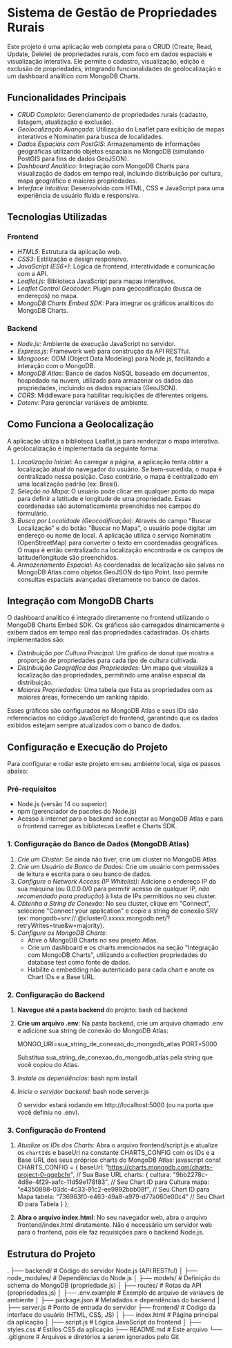 # Sistema de Gestão de Propriedades Rurais

Este projeto é uma aplicação web completa para o CRUD (Create, Read, Update, Delete) de propriedades rurais, com foco em dados espaciais e visualização interativa. Ele permite o cadastro, visualização, edição e exclusão de propriedades, integrando funcionalidades de geolocalização e um dashboard analítico com MongoDB Charts.

## Funcionalidades Principais

- *CRUD Completo*: Gerenciamento de propriedades rurais (cadastro, listagem, atualização e exclusão).
- *Geolocalização Avançada*: Utilização do Leaflet para exibição de mapas interativos e Nominatim para busca de localidades.
- *Dados Espaciais com PostGIS*: Armazenamento de informações geográficas utilizando objetos espaciais no MongoDB (simulando PostGIS para fins de dados GeoJSON).
- *Dashboard Analítico*: Integração com MongoDB Charts para visualização de dados em tempo real, incluindo distribuição por cultura, mapa geográfico e maiores propriedades.
- *Interface Intuitiva*: Desenvolvido com HTML, CSS e JavaScript para uma experiência de usuário fluida e responsiva.

## Tecnologias Utilizadas

### Frontend
- *HTML5*: Estrutura da aplicação web.
- *CSS3*: Estilização e design responsivo.
- *JavaScript (ES6+)*: Lógica de frontend, interatividade e comunicação com a API.
- *Leaflet.js*: Biblioteca JavaScript para mapas interativos.
- *Leaflet Control Geocoder*: Plugin para geocodificação (busca de endereços) no mapa.
- *MongoDB Charts Embed SDK*: Para integrar os gráficos analíticos do MongoDB Charts.

### Backend
- *Node.js*: Ambiente de execução JavaScript no servidor.
- *Express.js*: Framework web para construção da API RESTful.
- *Mongoose*: ODM (Object Data Modeling) para Node.js, facilitando a interação com o MongoDB.
- *MongoDB Atlas*: Banco de dados NoSQL baseado em documentos, hospedado na nuvem, utilizado para armazenar os dados das propriedades, incluindo os dados espaciais (GeoJSON).
- *CORS*: Middleware para habilitar requisições de diferentes origens.
- *Dotenv*: Para gerenciar variáveis de ambiente.

## Como Funciona a Geolocalização

A aplicação utiliza a biblioteca Leaflet.js para renderizar o mapa interativo. A geolocalização é implementada da seguinte forma:

1.  *Localização Inicial*: Ao carregar a página, a aplicação tenta obter a localização atual do navegador do usuário. Se bem-sucedida, o mapa é centralizado nessa posição. Caso contrário, o mapa é centralizado em uma localização padrão (ex: Brasil).
2.  *Seleção no Mapa*: O usuário pode clicar em qualquer ponto do mapa para definir a latitude e longitude de uma propriedade. Essas coordenadas são automaticamente preenchidas nos campos do formulário.
3.  *Busca por Localidade (Geocodificação)*: Através do campo "Buscar Localização" e do botão "Buscar no Mapa", o usuário pode digitar um endereço ou nome de local. A aplicação utiliza o serviço Nominatim (OpenStreetMap) para converter o texto em coordenadas geográficas. O mapa é então centralizado na localização encontrada e os campos de latitude/longitude são preenchidos.
4.  *Armazenamento Espacial*: As coordenadas de localização são salvas no MongoDB Atlas como objetos GeoJSON do tipo Point. Isso permite consultas espaciais avançadas diretamente no banco de dados.

## Integração com MongoDB Charts

O dashboard analítico é integrado diretamente no frontend utilizando o MongoDB Charts Embed SDK. Os gráficos são carregados dinamicamente e exibem dados em tempo real das propriedades cadastradas. Os charts implementados são:

-   *Distribuição por Cultura Principal*: Um gráfico de donut que mostra a proporção de propriedades para cada tipo de cultura cultivada.
-   *Distribuição Geográfica das Propriedades*: Um mapa que visualiza a localização das propriedades, permitindo uma análise espacial da distribuição.
-   *Maiores Propriedades*: Uma tabela que lista as propriedades com as maiores áreas, fornecendo um ranking rápido.

Esses gráficos são configurados no MongoDB Atlas e seus IDs são referenciados no código JavaScript do frontend, garantindo que os dados exibidos estejam sempre atualizados com o banco de dados.

## Configuração e Execução do Projeto

Para configurar e rodar este projeto em seu ambiente local, siga os passos abaixo:

### Pré-requisitos

-   Node.js (versão 14 ou superior)
-   npm (gerenciador de pacotes do Node.js)
-   Acesso à internet para o backend se conectar ao MongoDB Atlas e para o frontend carregar as bibliotecas Leaflet e Charts SDK.

### 1. Configuração do Banco de Dados (MongoDB Atlas)

1.  *Crie um Cluster*: Se ainda não tiver, crie um cluster no MongoDB Atlas.
2.  *Crie um Usuário de Banco de Dados*: Crie um usuário com permissões de leitura e escrita para o seu banco de dados.
3.  *Configure o Network Access (IP Whitelist)*: Adicione o endereço IP da sua máquina (ou 0.0.0.0/0 para permitir acesso de qualquer IP, *não recomendado para produção*) à lista de IPs permitidos no seu cluster.
4.  *Obtenha a String de Conexão*: No seu cluster, clique em "Connect", selecione "Connect your application" e copie a string de conexão SRV (ex: mongodb+srv://<username>:<password>@cluster0.xxxxx.mongodb.net/?retryWrites=true&w=majority).
5.  *Configure os MongoDB Charts*: 
    -   Ative o MongoDB Charts no seu projeto Atlas.
    -   Crie um dashboard e os charts mencionados na seção "Integração com MongoDB Charts", utilizando a collection propriedades do database test como fonte de dados.
    -   Habilite o embedding não autenticado para cada chart e anote os Chart IDs e a Base URL.

### 2. Configuração do Backend

1.  **Navegue até a pasta backend** do projeto:
    bash
    cd backend
    
2.  **Crie um arquivo .env**: Na pasta backend, crie um arquivo chamado .env e adicione sua string de conexão do MongoDB Atlas:
    
    MONGO_URI=sua_string_de_conexao_do_mongodb_atlas
    PORT=5000
    
    Substitua sua_string_de_conexao_do_mongodb_atlas pela string que você copiou do Atlas.
3.  *Instale as dependências*: 
    bash
    npm install
    
4.  *Inicie o servidor backend*: 
    bash
    node server.js
    
    O servidor estará rodando em http://localhost:5000 (ou na porta que você definiu no .env).

### 3. Configuração do Frontend

1.  *Atualize os IDs dos Charts*: Abra o arquivo frontend/script.js e atualize os `chartId`s e baseUrl na constante CHARTS_CONFIG com os IDs e a Base URL dos seus próprios charts do MongoDB Atlas:
    javascript
    const CHARTS_CONFIG = {
        baseUrl: "https://charts.mongodb.com/charts-project-0-qgebchr", // Sua Base URL
        charts: {
            cultura: "9bb2278c-4d8e-4f29-aafc-11d59e178f83", // Seu Chart ID para Cultura
            mapa: "e4350898-03dc-4c33-91c2-ee9992bbb08f",   // Seu Chart ID para Mapa
            tabela: "736963f0-e463-49a8-a979-d77a060e00c4"    // Seu Chart ID para Tabela
        }
    };
    
2.  **Abra o arquivo index.html**: No seu navegador web, abra o arquivo frontend/index.html diretamente. Não é necessário um servidor web para o frontend, pois ele faz requisições para o backend Node.js.

## Estrutura do Projeto


. 
├── backend/               # Código do servidor Node.js (API RESTful)
│   ├── node_modules/      # Dependências do Node.js
│   ├── models/            # Definição do schema do MongoDB (propriedade.js)
│   ├── routes/            # Rotas da API (propriedades.js)
│   ├── .env.example       # Exemplo de arquivo de variáveis de ambiente
│   ├── package.json       # Metadados e dependências do backend
│   ├── server.js          # Ponto de entrada do servidor
├── frontend/              # Código da interface do usuário (HTML, CSS, JS)
│   ├── index.html         # Página principal da aplicação
│   ├── script.js          # Lógica JavaScript do frontend
│   ├── styles.css         # Estilos CSS da aplicação
├── README.md              # Este arquivo
└── .gitignore             # Arquivos e diretórios a serem ignorados pelo Git
